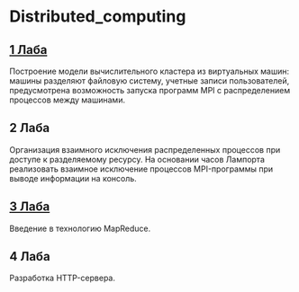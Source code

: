 # Distributed_computing

## [1 Лаба](1lab/instruction.md)  
Построение модели вычислительного кластера из виртуальных машин: машины разделяют файловую систему, учетные записи пользователей, предусмотрена возможность запуска программ MPI с распределением процессов между машинами.

## 2 Лаба  
Организация взаимного исключения распределенных процессов при доступе к разделяемому ресурсу.
На основании часов Лампорта реализовать взаимное исключение процессов MPI-программы при выводе информации на консоль.

## [3 Лаба](3lab/instruction.md)  
Введение в технологию MapReduce.

## 4 Лаба  
Разработка HTTP-сервера.

